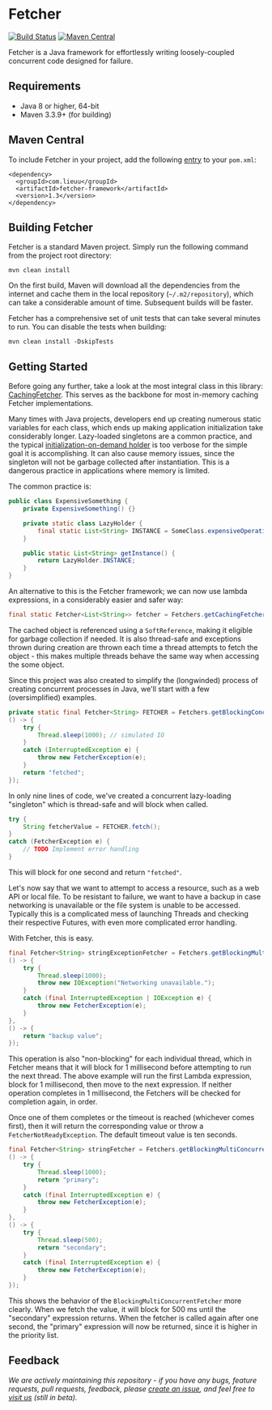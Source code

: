 # Fetcher

[![Build Status](https://travis-ci.org/lieuu/fetcher-framework.svg?branch=master)](https://travis-ci.org/lieuu/fetcher-framework) [![Maven 
Central](https://maven-badges.herokuapp.com/maven-central/com.lieuu/fetcher-framework/badge.svg)](https://maven-badges.herokuapp.com/maven-central/com.lieuu/fetcher-framework)

Fetcher is a Java framework for effortlessly writing loosely-coupled concurrent code designed for failure.

## Requirements

* Java 8 or higher, 64-bit
* Maven 3.3.9+ (for building)

## Maven Central

To include Fetcher in your project, add the following [entry](https://search.maven.org/#artifactdetails%7Cnet.lieuu%7Cfetcher-framework%7C1.3%7Cjar) to your `pom.xml`:

```
<dependency>
  <groupId>com.lieuu</groupId>
  <artifactId>fetcher-framework</artifactId>
  <version>1.3</version>
</dependency>
```

## Building Fetcher

Fetcher is a standard Maven project. Simply run the following command from the project root directory:

    mvn clean install

On the first build, Maven will download all the dependencies from the internet and cache them in the local repository (`~/.m2/repository`), which can take a considerable amount of time. Subsequent builds will be faster.

Fetcher has a comprehensive set of unit tests that can take several minutes to run. You can disable the tests when building:

    mvn clean install -DskipTests

## Getting Started

Before going any further, take a look at the most integral class in this library: [CachingFetcher](src/main/java/com/lieuu/fetcher/CachingFetcher.java). This serves as the backbone for most in-memory caching Fetcher implementations.

Many times with Java projects, developers end up creating numerous static variables for each class, which ends up making application initialization take considerably longer. Lazy-loaded singletons are a common practice, and the typical [initialization-on-demand holder](https://en.wikipedia.org/wiki/Initialization-on-demand_holder_idiom) is too verbose for the simple goal it is accomplishing. It can also cause memory issues, since the singleton will not be garbage collected after instantiation. This is a dangerous practice in applications where memory is limited.

The common practice is:

```java
public class ExpensiveSomething {
    private ExpensiveSomething() {}

    private static class LazyHolder {
        final static List<String> INSTANCE = SomeClass.expensiveOperation();
    }

    public static List<String> getInstance() {
        return LazyHolder.INSTANCE;
    }
}
```

An alternative to this is the Fetcher framework; we can now use lambda expressions, in a considerably easier and safer way:

```java
final static Fetcher<List<String>> fetcher = Fetchers.getCachingFetcher(() -> SomeClass.expensiveOperation());
```

The cached object is referenced using a `SoftReference`, making it eligible for garbage collection if needed. It is also thread-safe and exceptions thrown during creation are thrown each time a thread attempts to fetch the object - this makes multiple threads behave the same way when accessing the some object.

Since this project was also created to simplify the (longwinded) process of creating concurrent processes in Java, we'll start with a few (oversimplified) examples.

```java
private static final Fetcher<String> FETCHER = Fetchers.getBlockingConcurrentFetcher(
() -> {    
    try {
        Thread.sleep(1000); // simulated IO
    }
    catch (InterruptedException e) {
        throw new FetcherException(e);
    }    
    return "fetched";    
});
```

In only nine lines of code, we've created a concurrent lazy-loading "singleton" which is thread-safe and will block when called.

```java
try {
    String fetcherValue = FETCHER.fetch();
}
catch (FetcherException e) {
    // TODO Implement error handling
}
```

This will block for one second and return `"fetched"`.

Let's now say that we want to attempt to access a resource, such as a web API or local file. To be resistant to failure, we want to have a backup in case networking is unavailable or the file system is unable to be accessed. Typically this is a complicated mess of launching Threads and checking their respective Futures, with even more complicated error handling.

With Fetcher, this is easy.

```java
final Fetcher<String> stringExceptionFetcher = Fetchers.getBlockingMultiConcurrentFetcher(
() -> {
    try {
        Thread.sleep(1000);
        throw new IOException("Networking unavailable.");
    }
    catch (final InterruptedException | IOException e) {
        throw new FetcherException(e);
    }
},
() -> {
    return "backup value";
});
```

This operation is also "non-blocking" for each individual thread, which in Fetcher means that it will block for 1 millisecond before attempting to run the next thread. The above example will run the first Lambda expression, block for 1 millisecond, then move to the next expression. If neither operation completes in 1 millisecond, the Fetchers will be checked for completion again, in order.

Once one of them completes or the timeout is reached (whichever comes first), then it will return the corresponding value or throw a `FetcherNotReadyException`. The default timeout value is ten seconds.

```java
final Fetcher<String> stringFetcher = Fetchers.getBlockingMultiConcurrentFetcher(
() -> {
    try {
        Thread.sleep(1000);
        return "primary";
    }
    catch (final InterruptedException e) {
        throw new FetcherException(e);
    }
},
() -> {
    try {
        Thread.sleep(500);
        return "secondary";
    }
    catch (final InterruptedException e) {
        throw new FetcherException(e);
    }
});
```

This shows the behavior of the `BlockingMultiConcurrentFetcher` more clearly. When we fetch the value, it will block for 500 ms until the "secondary" expression returns. When the fetcher is called again after one second, the "primary" expression will now be returned, since it is higher in the priority list.

## Feedback

*We are actively maintaining this repository - if you have any bugs, feature requests, pull requests, feedback, please [create an issue](https://github.com/lieuu/fetcher-framework/issues), and feel free to [visit us](https://www.lieuu.com) (still in beta).*